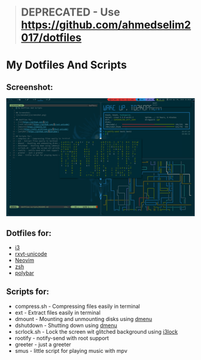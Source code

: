 > # DEPRECATED - Use https://github.com/ahmedselim2017/dotfiles

# My Dotfiles And Scripts

## Screenshot:
![Screenshot](screenshot.png)

## Dotfiles for:
- [i3](https://github.com/i3/i3)
- [rxvt-unicode](https://github.com/exg/rxvt-unicode)
- [Neovim](https://neovim.io)
- [zsh](https://wiki.archlinux.org/index.php/Rxvt-unicode)
- [polybar](https://github.com/polybar/polybar)

## Scripts for:
- compress.sh - Compressing files easily in terminal
- ext - Extract files easily in terminal
- dmount - Mounting and unmounting disks using [dmenu](https://tools.suckless.org/dmenu/)
- dshutdown - Shutting down using [dmenu](https://tools.suckless.org/dmenu/)
- scrlock.sh - Lock the screen wit glitched background using [i3lock](https://github.com/i3/i3lock)
- rootify - notify-send with root support
- greeter - just a greeter
- smus - little script for playing music with mpv

